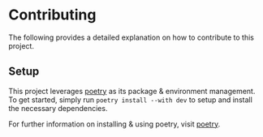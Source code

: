 # Contributing

The following provides a detailed explanation on how to contribute to this project.

## Setup

This project leverages [poetry](http://python-poetry.org) as its package & environment management.  
To get started, simply run `poetry install --with dev` to setup and install the necessary dependencies.

For further information on installing & using poetry, visit [poetry](http://python-poetry.org).
